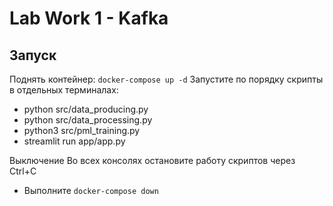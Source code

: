 # Lab Work 1 - Kafka

## Запуск
Поднять контейнер: `docker-compose up -d`
Запустите по порядку скрипты в отдельных терминалах:
* python src/data_producing.py
* python src/data_processing.py
* python3 src/pml_training.py
* streamlit run app/app.py

Выключение
Во всех консолях остановите работу скриптов через Ctrl+C
* Выполните `docker-compose down`